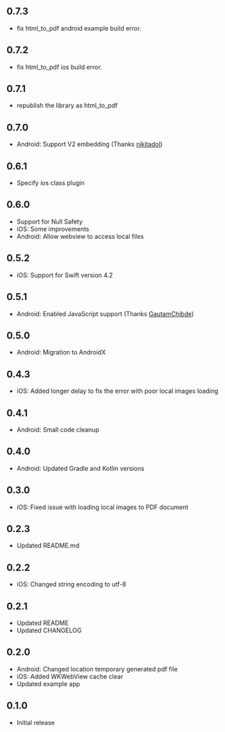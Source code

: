 ## 0.7.3

* fix html_to_pdf android example build error.

## 0.7.2

* fix html_to_pdf ios build error.

## 0.7.1

* republish the library as html_to_pdf

## 0.7.0

* Android: Support V2 embedding (Thanks [nikitadol](https://github.com/nikitadol))

## 0.6.1

* Specify ios class plugin

## 0.6.0

* Support for Null Safety
* iOS: Some improvements
* Android: Allow webview to access local files

## 0.5.2

* iOS: Support for Swift version 4.2

## 0.5.1

* Android: Enabled JavaScript support (Thanks [GautamChibde](https://github.com/GautamChibde))

## 0.5.0

* Android: Migration to AndroidX

## 0.4.3

* iOS: Added longer delay to fix the error with poor local images loading

## 0.4.1

* Android: Small code cleanup

## 0.4.0

* Android: Updated Gradle and Kotlin versions

## 0.3.0

* iOS: Fixed issue with loading local images to PDF document

## 0.2.3

* Updated README.md

## 0.2.2

* iOS: Changed string encoding to utf-8

## 0.2.1

* Updated README
* Updated CHANGELOG

## 0.2.0

* Android: Changed location temporary generated pdf file
* iOS: Added WKWebView cache clear
* Updated example app

## 0.1.0

* Initial release
